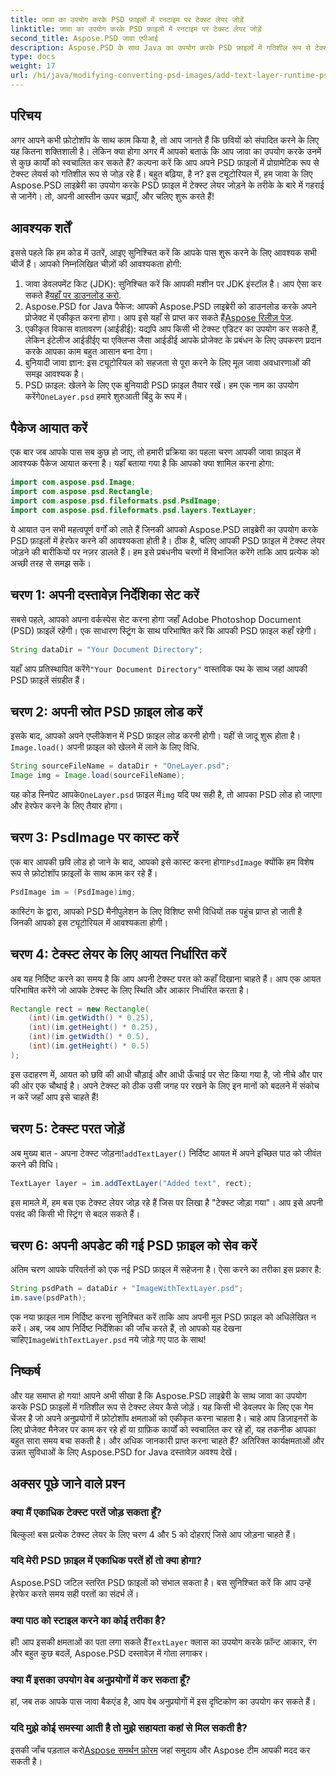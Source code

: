 ```yaml
---
title: जावा का उपयोग करके PSD फ़ाइलों में रनटाइम पर टेक्स्ट लेयर जोड़ें
linktitle: जावा का उपयोग करके PSD फ़ाइलों में रनटाइम पर टेक्स्ट लेयर जोड़ें
second_title: Aspose.PSD जावा एपीआई
description: Aspose.PSD के साथ Java का उपयोग करके PSD फ़ाइलों में गतिशील रूप से टेक्स्ट लेयर्स जोड़ने का तरीका जानें। रोमांचक स्वचालन संभावनाओं के लिए इस चरण-दर-चरण ट्यूटोरियल का पालन करें।
type: docs
weight: 17
url: /hi/java/modifying-converting-psd-images/add-text-layer-runtime-psd-files/
---
```

## परिचय
अगर आपने कभी फ़ोटोशॉप के साथ काम किया है, तो आप जानते हैं कि छवियों को संपादित करने के लिए यह कितना शक्तिशाली है। लेकिन क्या होगा अगर मैं आपको बताऊं कि आप जावा का उपयोग करके उनमें से कुछ कार्यों को स्वचालित कर सकते हैं? कल्पना करें कि आप अपने PSD फ़ाइलों में प्रोग्रामेटिक रूप से टेक्स्ट लेयर्स को गतिशील रूप से जोड़ रहे हैं। बहुत बढ़िया, है न? इस ट्यूटोरियल में, हम जावा के लिए Aspose.PSD लाइब्रेरी का उपयोग करके PSD फ़ाइल में टेक्स्ट लेयर जोड़ने के तरीके के बारे में गहराई से जानेंगे। तो, अपनी आस्तीन ऊपर चढ़ाएँ, और चलिए शुरू करते हैं!
## आवश्यक शर्तें
इससे पहले कि हम कोड में उतरें, आइए सुनिश्चित करें कि आपके पास शुरू करने के लिए आवश्यक सभी चीजें हैं। आपको निम्नलिखित चीज़ों की आवश्यकता होगी:
1.  जावा डेवलपमेंट किट (JDK): सुनिश्चित करें कि आपकी मशीन पर JDK इंस्टॉल है। आप ऐसा कर सकते हैं[यहाँ पर डाउनलोड करो](https://www.oracle.com/java/technologies/javase-jdk11-downloads.html).
2.  Aspose.PSD for Java पैकेज: आपको Aspose.PSD लाइब्रेरी को डाउनलोड करके अपने प्रोजेक्ट में एकीकृत करना होगा। आप इसे यहाँ से प्राप्त कर सकते हैं[Aspose रिलीज़ पेज](https://releases.aspose.com/psd/java/).
3. एकीकृत विकास वातावरण (आईडीई): यद्यपि आप किसी भी टेक्स्ट एडिटर का उपयोग कर सकते हैं, लेकिन इंटेलीज आईडीईए या एक्लिप्स जैसा आईडीई आपके प्रोजेक्ट के प्रबंधन के लिए उपकरण प्रदान करके आपका काम बहुत आसान बना देगा।
4. बुनियादी जावा ज्ञान: इस ट्यूटोरियल को सहजता से पूरा करने के लिए मूल जावा अवधारणाओं की समझ आवश्यक है।
5.  PSD फ़ाइल: खेलने के लिए एक बुनियादी PSD फ़ाइल तैयार रखें। हम एक नाम का उपयोग करेंगे`OneLayer.psd` हमारे शुरुआती बिंदु के रूप में।
## पैकेज आयात करें
एक बार जब आपके पास सब कुछ हो जाए, तो हमारी प्रक्रिया का पहला चरण आपकी जावा फ़ाइल में आवश्यक पैकेज आयात करना है। यहाँ बताया गया है कि आपको क्या शामिल करना होगा:
```java
import com.aspose.psd.Image;
import com.aspose.psd.Rectangle;
import com.aspose.psd.fileformats.psd.PsdImage;
import com.aspose.psd.fileformats.psd.layers.TextLayer;
```
ये आयात उन सभी महत्वपूर्ण वर्गों को लाते हैं जिनकी आपको Aspose.PSD लाइब्रेरी का उपयोग करके PSD फ़ाइलों में हेरफेर करने की आवश्यकता होती है।
ठीक है, चलिए आपकी PSD फ़ाइल में टेक्स्ट लेयर जोड़ने की बारीकियों पर नज़र डालते हैं। हम इसे प्रबंधनीय चरणों में विभाजित करेंगे ताकि आप प्रत्येक को अच्छी तरह से समझ सकें।
## चरण 1: अपनी दस्तावेज़ निर्देशिका सेट करें
सबसे पहले, आपको अपना वर्कस्पेस सेट करना होगा जहाँ Adobe Photoshop Document (PSD) फ़ाइलें रहेंगी। एक साधारण स्ट्रिंग के साथ परिभाषित करें कि आपकी PSD फ़ाइल कहाँ रहेगी।
```java
String dataDir = "Your Document Directory"; 
```
 यहाँ आप प्रतिस्थापित करेंगे`"Your Document Directory"` वास्तविक पथ के साथ जहां आपकी PSD फ़ाइलें संग्रहीत हैं।
## चरण 2: अपनी स्रोत PSD फ़ाइल लोड करें
इसके बाद, आपको अपने एप्लीकेशन में PSD फ़ाइल लोड करनी होगी। यहीं से जादू शुरू होता है।`Image.load()` अपनी फ़ाइल को खेलने में लाने के लिए विधि.
```java
String sourceFileName = dataDir + "OneLayer.psd"; 
Image img = Image.load(sourceFileName);
```
 यह कोड स्निपेट आपके`OneLayer.psd` फ़ाइल में`img` यदि पथ सही है, तो आपका PSD लोड हो जाएगा और हेरफेर करने के लिए तैयार होगा।
## चरण 3: PsdImage पर कास्ट करें
 एक बार आपकी छवि लोड हो जाने के बाद, आपको इसे कास्ट करना होगा`PsdImage` क्योंकि हम विशेष रूप से फ़ोटोशॉप फ़ाइलों के साथ काम कर रहे हैं।
```java
PsdImage im = (PsdImage)img;
```
कास्टिंग के द्वारा, आपको PSD मैनीपुलेशन के लिए विशिष्ट सभी विधियों तक पहुंच प्राप्त हो जाती है जिनकी आपको इस ट्यूटोरियल में आवश्यकता होगी।
## चरण 4: टेक्स्ट लेयर के लिए आयत निर्धारित करें
अब यह निर्दिष्ट करने का समय है कि आप अपनी टेक्स्ट परत को कहाँ दिखाना चाहते हैं। आप एक आयत परिभाषित करेंगे जो आपके टेक्स्ट के लिए स्थिति और आकार निर्धारित करता है।
```java
Rectangle rect = new Rectangle(
    (int)(im.getWidth() * 0.25),
    (int)(im.getHeight() * 0.25),
    (int)(im.getWidth() * 0.5),
    (int)(im.getHeight() * 0.5)
);
```
इस उदाहरण में, आयत को छवि की आधी चौड़ाई और आधी ऊँचाई पर सेट किया गया है, जो नीचे और पार की ओर एक चौथाई है। अपने टेक्स्ट को ठीक उसी जगह पर रखने के लिए इन मानों को बदलने में संकोच न करें जहाँ आप इसे चाहते हैं!
## चरण 5: टेक्स्ट परत जोड़ें
 अब मुख्य बात - अपना टेक्स्ट जोड़ना!`addTextLayer()` निर्दिष्ट आयत में अपने इच्छित पाठ को जीवंत करने की विधि।
```java
TextLayer layer = im.addTextLayer("Added text", rect);
```
इस मामले में, हम बस एक टेक्स्ट लेयर जोड़ रहे हैं जिस पर लिखा है "टेक्स्ट जोड़ा गया"। आप इसे अपनी पसंद की किसी भी स्ट्रिंग से बदल सकते हैं।
## चरण 6: अपनी अपडेट की गई PSD फ़ाइल को सेव करें
अंतिम चरण आपके परिवर्तनों को एक नई PSD फ़ाइल में सहेजना है। ऐसा करने का तरीका इस प्रकार है:
```java
String psdPath = dataDir + "ImageWithTextLayer.psd";
im.save(psdPath);
```
 एक नया फ़ाइल नाम निर्दिष्ट करना सुनिश्चित करें ताकि आप अपनी मूल PSD फ़ाइल को अधिलेखित न करें। अब, जब आप निर्दिष्ट निर्देशिका की जाँच करते हैं, तो आपको यह देखना चाहिए`ImageWithTextLayer.psd` नये जोड़े गए पाठ के साथ!
## निष्कर्ष
और यह समाप्त हो गया! आपने अभी सीखा है कि Aspose.PSD लाइब्रेरी के साथ जावा का उपयोग करके PSD फ़ाइलों में गतिशील रूप से टेक्स्ट लेयर कैसे जोड़ें। यह किसी भी डेवलपर के लिए एक गेम चेंजर है जो अपने अनुप्रयोगों में फ़ोटोशॉप क्षमताओं को एकीकृत करना चाहता है। चाहे आप डिज़ाइनरों के लिए प्रोजेक्ट मैनेजर पर काम कर रहे हों या ग्राफ़िक कार्यों को स्वचालित कर रहे हों, यह तकनीक आपका बहुत सारा समय बचा सकती है।
और अधिक जानकारी प्राप्त करना चाहते हैं? अतिरिक्त कार्यक्षमताओं और उन्नत सुविधाओं के लिए Aspose.PSD for Java दस्तावेज़ अवश्य देखें।
## अक्सर पूछे जाने वाले प्रश्न
### क्या मैं एकाधिक टेक्स्ट परतें जोड़ सकता हूँ?
बिल्कुल! बस प्रत्येक टेक्स्ट लेयर के लिए चरण 4 और 5 को दोहराएं जिसे आप जोड़ना चाहते हैं।
### यदि मेरी PSD फ़ाइल में एकाधिक परतें हों तो क्या होगा?
Aspose.PSD जटिल स्तरित PSD फ़ाइलों को संभाल सकता है। बस सुनिश्चित करें कि आप उन्हें हेरफेर करते समय सही परतों का संदर्भ लें।
### क्या पाठ को स्टाइल करने का कोई तरीका है?
 हाँ! आप इसकी क्षमताओं का पता लगा सकते हैं`TextLayer` क्लास का उपयोग करके फ़ॉन्ट आकार, रंग और बहुत कुछ बदलें, Aspose.PSD दस्तावेज़ में गोता लगाकर।
### क्या मैं इसका उपयोग वेब अनुप्रयोगों में कर सकता हूँ?
हां, जब तक आपके पास जावा बैकएंड है, आप वेब अनुप्रयोगों में इस दृष्टिकोण का उपयोग कर सकते हैं।
### यदि मुझे कोई समस्या आती है तो मुझे सहायता कहां से मिल सकती है?
 इसकी जाँच पड़ताल करो[Aspose समर्थन फ़ोरम](https://forum.aspose.com/c/psd/34) जहां समुदाय और Aspose टीम आपकी मदद कर सकती है।